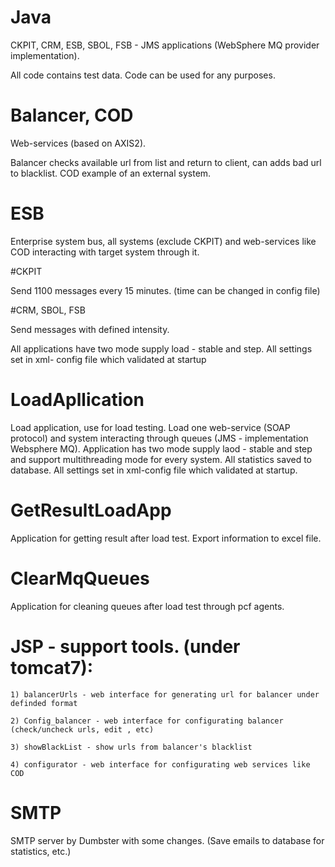 # Java


CKPIT, CRM, ESB, SBOL, FSB  - JMS applications (WebSphere MQ provider implementation). 

All code contains test data. Code can be used for any purposes.

# Balancer, COD

Web-services (based on AXIS2). 

Balancer checks available url from list and return to client, can adds bad url to blacklist. 
COD example of an external system.



# ESB

Enterprise system bus, all systems (exclude CKPIT) and web-services like COD interacting with target system through it.

#CKPIT

Send 1100 messages every 15 minutes. (time can be changed in config file)

#CRM, SBOL, FSB

Send messages with defined intensity. 

All applications have two mode supply load - stable and step. All settings set in xml- config file which validated at startup



# LoadApllication

Load application, use for load testing. Load one web-service (SOAP protocol) and system interacting through queues (JMS - implementation Websphere MQ). Application has two mode supply laod - stable and step and support multithreading mode for every system. All statistics saved to database. All settings set in xml-config file which validated at startup.

# GetResultLoadApp

Application for getting result after load test. Export information to excel file.

# ClearMqQueues

Application for cleaning queues after load test through pcf agents.

# JSP - support tools. (under tomcat7):

	1) balancerUrls - web interface for generating url for balancer under definded format

	2) Config_balancer - web interface for configurating balancer (check/uncheck urls, edit , etc)

	3) showBlackList - show urls from balancer's blacklist

	4) configurator - web interface for configurating web services like COD

# SMTP

SMTP server by Dumbster with some changes. (Save emails to database for statistics, etc.)



